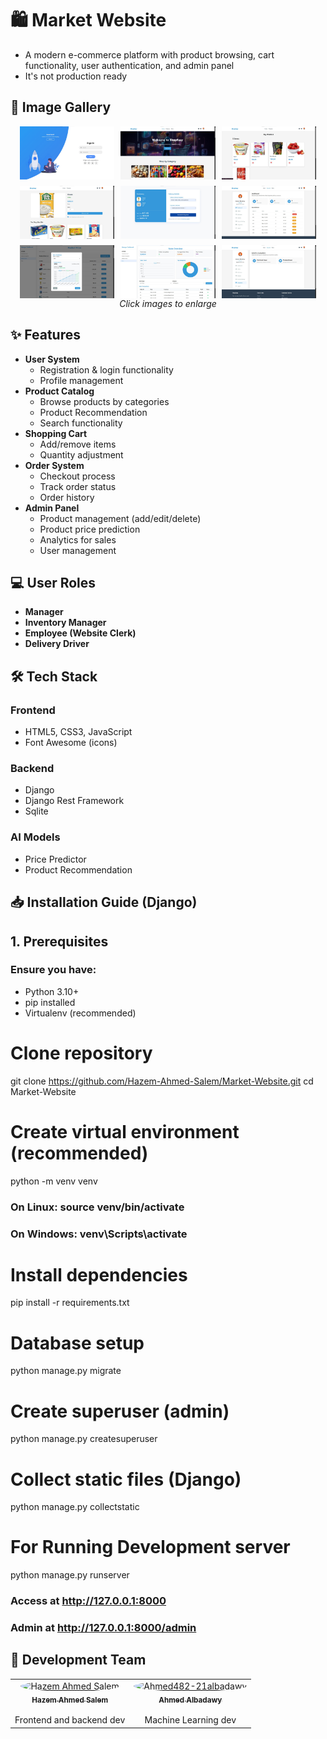 # 🛍️ Market Website  
* A modern e-commerce platform with product browsing, cart functionality, user authentication, and  admin panel 
* It's not production ready

## 🌟 Image Gallery
<div align="center">
  <div style="display: flex; flex-wrap: wrap; justify-content: center; gap: 10px;">
    <img src="https://github.com/Hazem-Ahmed-Salem/Market-Website/blob/master/Preview/1.jpg" width="30%" alt="Home Page">
    <img src="https://github.com/Hazem-Ahmed-Salem/Market-Website/blob/master/Preview/2.jpg" width="30%" alt="Home Page">
    <img src="https://github.com/Hazem-Ahmed-Salem/Market-Website/blob/master/Preview/3.jpg" width="30%" alt="Home Page">
    <img src="https://github.com/Hazem-Ahmed-Salem/Market-Website/blob/master/Preview/4.jpg" width="30%" alt="Home Page">
    <img src="https://github.com/Hazem-Ahmed-Salem/Market-Website/blob/master/Preview/5.jpg" width="30%" alt="Home Page">
    <img src="https://github.com/Hazem-Ahmed-Salem/Market-Website/blob/master/Preview/6.jpg" width="30%" alt="Home Page">
    <img src="https://github.com/Hazem-Ahmed-Salem/Market-Website/blob/master/Preview/7.jpg" width="30%" alt="Home Page">
    <img src="https://github.com/Hazem-Ahmed-Salem/Market-Website/blob/master/Preview/8.jpg" width="30%" alt="Home Page">
    <img src="https://github.com/Hazem-Ahmed-Salem/Market-Website/blob/master/Preview/9.jpg" width="30%" alt="Home Page">
    
  </div>
  <em>Click images to enlarge</em>
</div>

## ✨ Features  
- **User System**  
  - Registration & login functionality  
  - Profile management  
- **Product Catalog**  
  - Browse products by categories  
  - Product Recommendation
  - Search functionality  
- **Shopping Cart**  
  - Add/remove items  
  - Quantity adjustment  
- **Order System**  
  - Checkout process  
  - Track order status
  - Order history  
- **Admin Panel**  
  - Product management (add/edit/delete)
  - Product price prediction
  - Analytics for sales  
  - User management  

## 💻 User Roles  
- **Manager**  
- **Inventory Manager**  
- **Employee (Website Clerk)**  
- **Delivery Driver**  
   
<!-- ## 🚀 Live Demo  
*(If deployed, add link here - e.g.: [View Live Demo](https://yourdeploymentlink.com))*   -->

## 🛠️ Tech Stack  
### Frontend  
- HTML5, CSS3, JavaScript    
- Font Awesome (icons)  

### Backend  
- Django 
- Django Rest Framework  
- Sqlite  

### AI Models
- Price Predictor
- Product Recommendation


## 📥 Installation Guide (Django)  
## 1. Prerequisites  
### Ensure you have:
- Python 3.10+
- pip installed
- Virtualenv (recommended)

# Clone repository
git clone https://github.com/Hazem-Ahmed-Salem/Market-Website.git
cd Market-Website

# Create virtual environment (recommended)
python -m venv venv
### On Linux: source venv/bin/activate  
### On Windows: venv\Scripts\activate

# Install dependencies
pip install -r requirements.txt  

# Database setup
python manage.py migrate

# Create superuser (admin)
python manage.py createsuperuser

# Collect static files (Django)
python manage.py collectstatic

# For Running Development server
python manage.py runserver
### Access at http://127.0.0.1:8000
### Admin at http://127.0.0.1:8000/admin


## 👥 Development Team

<table>
  <tr>
    <td align="center">
      <a href="https://github.com/Hazem-Ahmed-Salem">
        <img src="https://avatars.githubusercontent.com/Hazem-Ahmed-Salem" width="100px;" style="border-radius: 50%;" alt="Hazem Ahmed Salem"/>
        <br />
        <sub><b>Hazem Ahmed Salem</b></sub>
      </a>
      <br />
      <br />
      <span>Frontend and backend dev</span>
    </td>
    <td align="center">
      <a href="https://github.com/Ahmed482-21albadawy">
        <img src="https://avatars.githubusercontent.com/Ahmed482-21albadawy" width="100px;" style="border-radius: 50%;" alt="Ahmed482-21albadawy"/>
        <br />
        <sub><b>Ahmed Albadawy</b></sub>
      </a>
      <br />
      <br />
      <span>Machine Learning dev</span>
    </td>
  </tr>
</table>